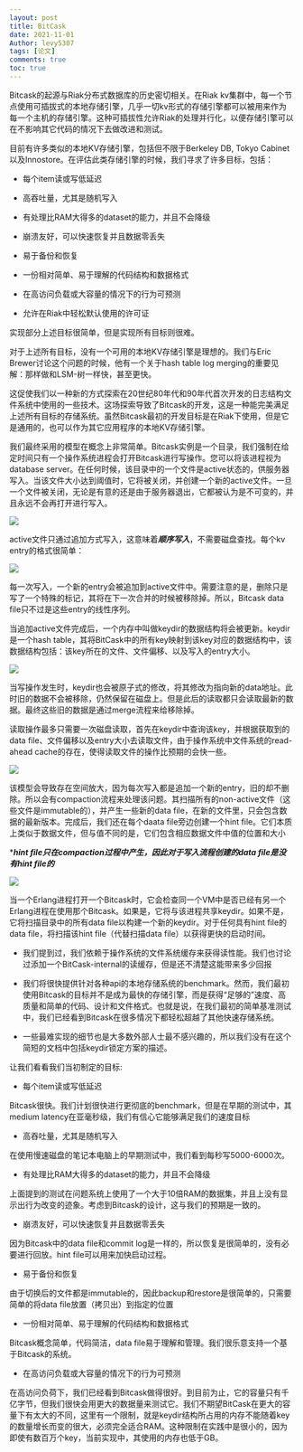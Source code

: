 ```yaml
---
layout: post
title: BitCask
date: 2021-11-01
Author: levy5307
tags: [论文]
comments: true
toc: true
---
```


Bitcask的起源与Riak分布式数据库的历史密切相关。在Riak kv集群中，每一个节点使用可插拔式的本地存储引擎，几乎一切kv形式的存储引擎都可以被用来作为每一个主机的存储引擎。这种可插拔性允许Riak的处理并行化，以便存储引擎可以在不影响其它代码的情况下去做改进和测试。

目前有许多类似的本地KV存储引擎，包括但不限于Berkeley DB, Tokyo Cabinet以及Innostore。在评估此类存储引擎的时候，我们寻求了许多目标，包括：

- 每个item读或写低延迟

- 高吞吐量，尤其是随机写入

- 有处理比RAM大得多的dataset的能力，并且不会降级

- 崩溃友好，可以快速恢复并且数据零丢失

- 易于备份和恢复

- 一份相对简单、易于理解的代码结构和数据格式

- 在高访问负载或大容量的情况下的行为可预测

- 允许在Riak中轻松默认使用的许可证

实现部分上述目标很简单，但是实现所有目标则很难。

对于上述所有目标，没有一个可用的本地KV存储引擎是理想的。我们与Eric Brewer讨论这个问题的时候，他有一个关于hash table log merging的重要见解：那样做和LSM-树一样快，甚至更快。

这促使我们以一种新的方式探索在20世纪80年代和90年代首次开发的日志结构文件系统中使用的一些技术。这场探索导致了Bitcask的开发，这是一种能完美满足上述所有目标的存储系统。虽然Bitcask最初的开发目标是在Riak下使用，但是它是通用的，也可以作为其它应用程序的本地KV存储引擎。

我们最终采用的模型在概念上非常简单。Bitcask实例是一个目录，我们强制在给定时间只有一个操作系统进程会打开Bitcask进行写操作。您可以将该进程视为database server。在任何时候，该目录中的一个文件是active状态的，供服务器写入。当该文件大小达到阈值时，它将被关闭，并创建一个新的active文件。一旦一个文件被关闭，无论是有意的还是由于服务器退出，它都被认为是不可变的，并且永远不会再打开进行写入。

![](../images/bitcask-files.png)

active文件只通过追加方式写入，这意味着***顺序写入***，不需要磁盘查找。每个kv entry的格式很简单：

![](../images/bitcask-key-value.png)

每一次写入，一个新的entry会被追加到active文件中。需要注意的是，删除只是写了一个特殊的标记，其将在下一次合并的时候被移除掉。所以，Bitcask data file只不过是这些entry的线性序列。

当追加active文件完成后，一个内存中叫做keydir的数据结构将会被更新。keydir是一个hash table，其将BitCask中的所有key映射到该key对应的数据结构中，该数据结构包括：该key所在的文件、文件偏移、以及写入的entry大小。

![](../images/bitcask-keydir.png)

当写操作发生时，keydir也会被原子式的修改，将其修改为指向新的data地址。此时旧的数据不会被移除，仍然保留在磁盘上。但是此后的读取都只会读取最新的数据。最终这些旧的数据是通过merge流程来给移除掉。

读取操作最多只需要一次磁盘读取，首先在keydir中查询该key，并根据获取到的data file、文件偏移以及entry大小去读取文件，由于操作系统中文件系统的read-ahead cache的存在，使得读取文件的操作比预期的会快一些。

![](../images/bitcask-read-process.png)

该模型会导致存在空间放大，因为每次写入都是追加一个新的entry，旧的却不删除。所以会有compaction流程来处理该问题。其扫描所有的non-active文件（这些文件是immutable的），并产生一些新的data file，在新的文件里，只会包含数据的最新版本。完成后，我们还在每个daata file旁边创建一个hint file。它们本质上类似于数据文件，但与值不同的是，它们包含相应数据文件中值的位置和大小

****hint file只在compaction过程中产生，因此对于写入流程创建的data file是没有hint file的***

![](../images/bitcask-hint-file.png)

当一个Erlang进程打开一个Bitcask时，它会检查同一个VM中是否已经有另一个Erlang进程在使用那个Bitcask。如果是，它将与该进程共享keydir。如果不是，它将扫描目录中的所有data file以构建一个新的keydir。对于任何具有hint file的data file，将扫描该hint file（代替扫描data file）以获得更快的启动时间。


- 我们提到过，我们依赖于操作系统的文件系统缓存来获得读性能。我们也讨论过添加一个BitCask-internal的读缓存，但是还不清楚这能带来多少回报

- 我们将很快提供针对各种api的本地存储系统的benchmark。然而，我们最初使用Bitcask的目标并不是成为最快的存储引擎，而是获得“足够的”速度、高质量和简单的代码、设计和文件格式。也就是说，在我们最初的简单基准测试中，我们已经看到Bitcask在很多情况下都轻松超越了其他快速存储系统。

- 一些最难实现的细节也是大多数外部人士最不感兴趣的，所以我们没有在这个简短的文档中包括keydir锁定方案的描述。

让我们看看我们当初制定的目标:

- 每个item读或写低延迟

Bitcask很快。我们计划很快进行更彻底的benchmark，但是在早期的测试中，其medium latency在亚毫秒级，我们有信心它能够满足我们的速度目标

- 高吞吐量，尤其是随机写入

在使用慢速磁盘的笔记本电脑上的早期测试中，我们看到每秒写5000-6000次。

- 有处理比RAM大得多的dataset的能力，并且不会降级

上面提到的测试在问题系统上使用了一个大于10倍RAM的数据集，并且上没有显示出行为改变的迹象。考虑到Bitcask的设计，这与我们的预期是一致的。

- 崩溃友好，可以快速恢复并且数据零丢失

因为Bitcask中的data file和commit log是一样的，所以恢复是很简单的，没有必要进行回放。hint file可以用来加快启动过程。

- 易于备份和恢复

由于切换后的文件都是immutable的，因此backup和restore是很简单的，只需要简单的将data file放置（拷贝出）到指定的位置

- 一份相对简单、易于理解的代码结构和数据格式

Bitcask概念简单，代码简洁，data file易于理解和管理。我们很乐意支持一个基于Bitcask的系统。

- 在高访问负载或大容量的情况下的行为可预测

在高访问负荷下，我们已经看到Bitcask做得很好。到目前为止，它的容量只有千亿字节，但我们很快会用更大的数据量来测试它。我们不期望BitCask在更大的容量下有太大的不同，这里有一个限制，就是keydir结构所占用的内存不能随着key的数量增长而变的很大，必须完全适合RAM。这种限制在实践中是很小的，因为即使有数百万个key，当前实现中，其使用的内存也低于GB。

